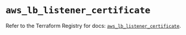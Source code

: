 # `aws_lb_listener_certificate`

Refer to the Terraform Registry for docs: [`aws_lb_listener_certificate`](https://registry.terraform.io/providers/hashicorp/aws/6.0.0/docs/resources/lb_listener_certificate).
